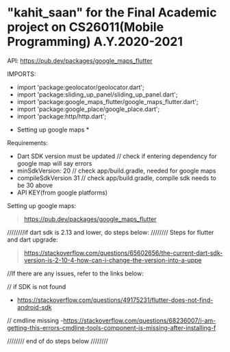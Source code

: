 # "kahit_saan" for the Final Academic project on CS26011(Mobile Programming) A.Y.2020-2021

API: https://pub.dev/packages/google_maps_flutter

IMPORTS:
- import 'package:geolocator/geolocator.dart';
- import 'package:sliding_up_panel/sliding_up_panel.dart';
- import 'package:google_maps_flutter/google_maps_flutter.dart';
- import 'package:google_place/google_place.dart';
- import 'package:http/http.dart';

* Setting up google maps *

Requirements:
- Dart SDK version must be updated            // check if entering dependency for google map will say errors
- minSdkVersion: 20                           // check app/build.gradle, needed for google maps
- compileSdkVersion 31                        // check app/build.gradle, compile sdk needs to be 30 above
- API KEY(from google platforms)              

Setting up google maps:
> https://pub.dev/packages/google_maps_flutter

////////if dart sdk is 2.13 and lower, do steps below: ////////
Steps for flutter and dart upgrade:
> https://stackoverflow.com/questions/65602656/the-current-dart-sdk-version-is-2-10-4-how-can-i-change-the-version-into-a-uppe

//If there are any issues, refer to the links below:

// if SDK is not found
- https://stackoverflow.com/questions/49175231/flutter-does-not-find-android-sdk

// cmdline missing
-https://stackoverflow.com/questions/68236007/i-am-getting-this-errors-cmdline-tools-component-is-missing-after-installing-f

//////// end of do steps below ////////



